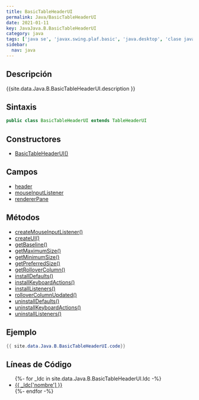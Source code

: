 ```yaml
---
title: BasicTableHeaderUI
permalink: Java/BasicTableHeaderUI
date: 2021-01-11
key: JavaJava.B.BasicTableHeaderUI
category: java
tags: ['java se', 'javax.swing.plaf.basic', 'java.desktop', 'clase java', 'Java 1.0']
sidebar: 
  nav: java
---
```


## Descripción
{{site.data.Java.B.BasicTableHeaderUI.description }}

## Sintaxis
~~~java
public class BasicTableHeaderUI extends TableHeaderUI
~~~

## Constructores
* [BasicTableHeaderUI()](/Java/BasicTableHeaderUI/BasicTableHeaderUI/)

## Campos
* [header](/Java/BasicTableHeaderUI/header)
* [mouseInputListener](/Java/BasicTableHeaderUI/mouseInputListener)
* [rendererPane](/Java/BasicTableHeaderUI/rendererPane)

## Métodos
* [createMouseInputListener()](/Java/BasicTableHeaderUI/createMouseInputListener)
* [createUI()](/Java/BasicTableHeaderUI/createUI)
* [getBaseline()](/Java/BasicTableHeaderUI/getBaseline)
* [getMaximumSize()](/Java/BasicTableHeaderUI/getMaximumSize)
* [getMinimumSize()](/Java/BasicTableHeaderUI/getMinimumSize)
* [getPreferredSize()](/Java/BasicTableHeaderUI/getPreferredSize)
* [getRolloverColumn()](/Java/BasicTableHeaderUI/getRolloverColumn)
* [installDefaults()](/Java/BasicTableHeaderUI/installDefaults)
* [installKeyboardActions()](/Java/BasicTableHeaderUI/installKeyboardActions)
* [installListeners()](/Java/BasicTableHeaderUI/installListeners)
* [rolloverColumnUpdated()](/Java/BasicTableHeaderUI/rolloverColumnUpdated)
* [uninstallDefaults()](/Java/BasicTableHeaderUI/uninstallDefaults)
* [uninstallKeyboardActions()](/Java/BasicTableHeaderUI/uninstallKeyboardActions)
* [uninstallListeners()](/Java/BasicTableHeaderUI/uninstallListeners)

## Ejemplo
~~~java
{{ site.data.Java.B.BasicTableHeaderUI.code}}
~~~

## Líneas de Código
<ul>
{%- for _ldc in site.data.Java.B.BasicTableHeaderUI.ldc -%}
   <li>
       <a href="{{_ldc['url'] }}">{{ _ldc['nombre'] }}</a>
   </li>
{%- endfor -%}
</ul>
